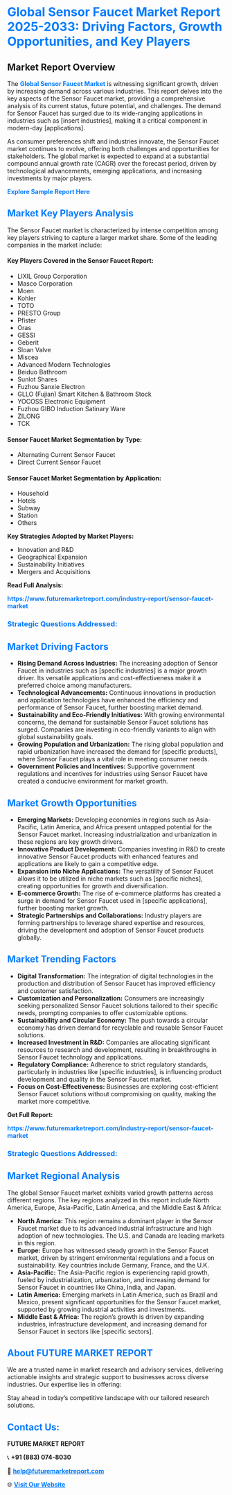 <h1 style="color: #007BFF;">Global Sensor Faucet Market Report 2025-2033: Driving Factors, Growth Opportunities, and Key Players</h1>

<section id="overview">
<h2>Market Report Overview</h2>
<p>The <a href="https://www.futuremarketreport.com/industry-report/sensor-faucet-market" style="color: #007BFF; text-decoration: none;"><strong>Global Sensor Faucet Market</strong></a> is witnessing significant growth, driven by increasing demand across various industries. This report delves into the key aspects of the Sensor Faucet market, providing a comprehensive analysis of its current status, future potential, and challenges. The demand for Sensor Faucet has surged due to its wide-ranging applications in industries such as [insert industries], making it a critical component in modern-day [applications].</p>
<p>As consumer preferences shift and industries innovate, the Sensor Faucet market continues to evolve, offering both challenges and opportunities for stakeholders. The global market is expected to expand at a substantial compound annual growth rate (CAGR) over the forecast period, driven by technological advancements, emerging applications, and increasing investments by major players.</p>
</section>

<section id="overview">
<p><a href="https://www.futuremarketreport.com/request-sample/reportId=91369" style="color: #007BFF; text-decoration: none;"><strong>Explore Sample Report Here</strong></a></p>
</section>

<section id="key-players">
<h2 style="color: #007BFF;">Market Key Players Analysis</h2>
<p>The Sensor Faucet market is characterized by intense competition among key players striving to capture a larger market share. Some of the leading companies in the market include:</p>
<h4>Key Players Covered in the Sensor Faucet Report:</h4>
<ul><li>LIXIL Group Corporation</li><li>Masco Corporation</li><li>Moen</li><li>Kohler</li><li>TOTO</li><li>PRESTO Group</li><li>Pfister</li><li>Oras</li><li>GESSI</li><li>Geberit</li><li>Sloan Valve</li><li>Miscea</li><li>Advanced Modern Technologies</li><li>Beiduo Bathroom</li><li>Sunlot Shares</li><li>Fuzhou Sanxie Electron</li><li>GLLO (Fujian) Smart Kitchen &amp; Bathroom Stock</li><li>YOCOSS Electronic Equipment</li><li>Fuzhou GIBO Induction Satinary Ware</li><li>ZILONG</li><li>TCK</li></ul>
<h4>Sensor Faucet Market Segmentation by Type:</h4>
<ul><li>Alternating Current Sensor Faucet</li><li>Direct Current Sensor Faucet</li></ul>

<h4>Sensor Faucet Market Segmentation by Application:</h4>
<ul><li>Household</li><li>Hotels</li><li>Subway</li><li>Station</li><li>Others</li></ul>
<p><strong>Key Strategies Adopted by Market Players:</strong></p>
<ul>
<li>Innovation and R&D</li>
<li>Geographical Expansion</li>
<li>Sustainability Initiatives</li>
<li>Mergers and Acquisitions</li>
</ul>
</section>

<section>
<p><strong>Read Full Analysis: </strong></p><a href="https://www.futuremarketreport.com/industry-report/sensor-faucet-market" style="color: #007BFF; text-decoration: none;"><strong>https://www.futuremarketreport.com/industry-report/sensor-faucet-market</strong></a>
<h3 style="color: #007BFF;">Strategic Questions Addressed:</h3>
</section>

<section id="driving-factors">
<h2 style="color: #007BFF;">Market Driving Factors</h2>
<ul>
<li><strong>Rising Demand Across Industries:</strong> The increasing adoption of Sensor Faucet in industries such as [specific industries] is a major growth driver. Its versatile applications and cost-effectiveness make it a preferred choice among manufacturers.</li>
<li><strong>Technological Advancements:</strong> Continuous innovations in production and application technologies have enhanced the efficiency and performance of Sensor Faucet, further boosting market demand.</li>
<li><strong>Sustainability and Eco-Friendly Initiatives:</strong> With growing environmental concerns, the demand for sustainable Sensor Faucet solutions has surged. Companies are investing in eco-friendly variants to align with global sustainability goals.</li>
<li><strong>Growing Population and Urbanization:</strong> The rising global population and rapid urbanization have increased the demand for [specific products], where Sensor Faucet plays a vital role in meeting consumer needs.</li>
<li><strong>Government Policies and Incentives:</strong> Supportive government regulations and incentives for industries using Sensor Faucet have created a conducive environment for market growth.</li>
</ul>
</section>

<section id="growth-opportunities">
<h2 style="color: #007BFF;">Market Growth Opportunities</h2>
<ul>
<li><strong>Emerging Markets:</strong> Developing economies in regions such as Asia-Pacific, Latin America, and Africa present untapped potential for the Sensor Faucet market. Increasing industrialization and urbanization in these regions are key growth drivers.</li>
<li><strong>Innovative Product Development:</strong> Companies investing in R&D to create innovative Sensor Faucet products with enhanced features and applications are likely to gain a competitive edge.</li>
<li><strong>Expansion into Niche Applications:</strong> The versatility of Sensor Faucet allows it to be utilized in niche markets such as [specific niches], creating opportunities for growth and diversification.</li>
<li><strong>E-commerce Growth:</strong> The rise of e-commerce platforms has created a surge in demand for Sensor Faucet used in [specific applications], further boosting market growth.</li>
<li><strong>Strategic Partnerships and Collaborations:</strong> Industry players are forming partnerships to leverage shared expertise and resources, driving the development and adoption of Sensor Faucet products globally.</li>
</ul>
</section>

<section id="trending-factors">
<h2 style="color: #007BFF;">Market Trending Factors</h2>
<ul>
<li><strong>Digital Transformation:</strong> The integration of digital technologies in the production and distribution of Sensor Faucet has improved efficiency and customer satisfaction.</li>
<li><strong>Customization and Personalization:</strong> Consumers are increasingly seeking personalized Sensor Faucet solutions tailored to their specific needs, prompting companies to offer customizable options.</li>
<li><strong>Sustainability and Circular Economy:</strong> The push towards a circular economy has driven demand for recyclable and reusable Sensor Faucet solutions.</li>
<li><strong>Increased Investment in R&D:</strong> Companies are allocating significant resources to research and development, resulting in breakthroughs in Sensor Faucet technology and applications.</li>
<li><strong>Regulatory Compliance:</strong> Adherence to strict regulatory standards, particularly in industries like [specific industries], is influencing product development and quality in the Sensor Faucet market.</li>
<li><strong>Focus on Cost-Effectiveness:</strong> Businesses are exploring cost-efficient Sensor Faucet solutions without compromising on quality, making the market more competitive.</li>
</ul>
</section>

<section>
<p><strong>Get Full Report: </strong></p><a href="https://www.futuremarketreport.com/industry-report/sensor-faucet-market" style="color: #007BFF; text-decoration: none;"><strong>https://www.futuremarketreport.com/industry-report/sensor-faucet-market</strong></a>
<h3 style="color: #007BFF;">Strategic Questions Addressed:</h3>
</section>


<section id="regional-analysis">
<h2 style="color: #007BFF;">Market Regional Analysis</h2>
<p>The global Sensor Faucet market exhibits varied growth patterns across different regions. The key regions analyzed in this report include North America, Europe, Asia-Pacific, Latin America, and the Middle East & Africa:</p>
<ul>
<li><strong>North America:</strong> This region remains a dominant player in the Sensor Faucet market due to its advanced industrial infrastructure and high adoption of new technologies. The U.S. and Canada are leading markets in this region.</li>
<li><strong>Europe:</strong> Europe has witnessed steady growth in the Sensor Faucet market, driven by stringent environmental regulations and a focus on sustainability. Key countries include Germany, France, and the U.K.</li>
<li><strong>Asia-Pacific:</strong> The Asia-Pacific region is experiencing rapid growth, fueled by industrialization, urbanization, and increasing demand for Sensor Faucet in countries like China, India, and Japan.</li>
<li><strong>Latin America:</strong> Emerging markets in Latin America, such as Brazil and Mexico, present significant opportunities for the Sensor Faucet market, supported by growing industrial activities and investments.</li>
<li><strong>Middle East & Africa:</strong> The region’s growth is driven by expanding industries, infrastructure development, and increasing demand for Sensor Faucet in sectors like [specific sectors].</li>
</ul>
</section>

<footer>
<h2 style="color: #007BFF;">About FUTURE MARKET REPORT</h2>
<p>We are a trusted name in market research and advisory services, delivering actionable insights and strategic support to businesses across diverse industries. Our expertise lies in offering:</p>

<p>Stay ahead in today’s competitive landscape with our tailored research solutions.</p>

<h2 style="color: #007BFF;">Contact Us:</h2>
<p><strong>FUTURE MARKET REPORT</strong></p>
<p>📞 <strong>+91 (883) 074-8030</strong></p>
<p>📧 <strong><a href="mailto:help@futuremarketreport.com" style="color: #007BFF;">help@futuremarketreport.com</a></strong></p>
<p>🌐 <strong><a href="https://www.futuremarketreport.com/" style="color: #007BFF;">Visit Our Website</a></strong></p>
</footer>
